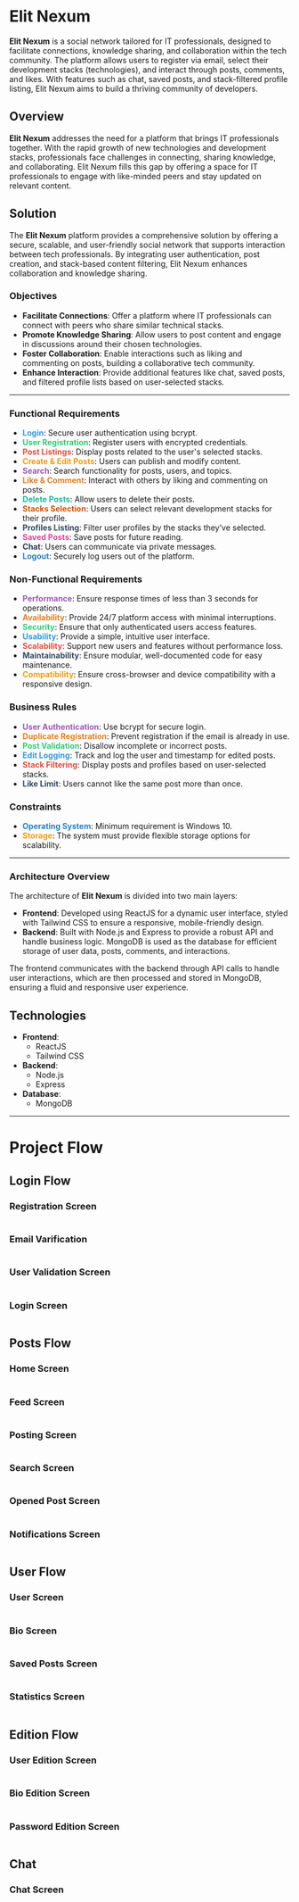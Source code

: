 # Elit Nexum

**Elit Nexum** is a social network tailored for IT professionals, designed to facilitate connections, knowledge sharing, and collaboration within the tech community. The platform allows users to register via email, select their development stacks (technologies), and interact through posts, comments, and likes. With features such as chat, saved posts, and stack-filtered profile listing, Elit Nexum aims to build a thriving community of developers.

## Overview

**Elit Nexum** addresses the need for a platform that brings IT professionals together. With the rapid growth of new technologies and development stacks, professionals face challenges in connecting, sharing knowledge, and collaborating. Elit Nexum fills this gap by offering a space for IT professionals to engage with like-minded peers and stay updated on relevant content.

## Solution

The **Elit Nexum** platform provides a comprehensive solution by offering a secure, scalable, and user-friendly social network that supports interaction between tech professionals. By integrating user authentication, post creation, and stack-based content filtering, Elit Nexum enhances collaboration and knowledge sharing.

### Objectives

- **Facilitate Connections**: Offer a platform where IT professionals can connect with peers who share similar technical stacks.
- **Promote Knowledge Sharing**: Allow users to post content and engage in discussions around their chosen technologies.
- **Foster Collaboration**: Enable interactions such as liking and commenting on posts, building a collaborative tech community.
- **Enhance Interaction**: Provide additional features like chat, saved posts, and filtered profile lists based on user-selected stacks.

---

### Functional Requirements

- <span style="color:#3498db;">**Login**</span>: Secure user authentication using bcrypt.
- <span style="color:#2ecc71;">**User Registration**</span>: Register users with encrypted credentials.
- <span style="color:#e74c3c;">**Post Listings**</span>: Display posts related to the user's selected stacks.
- <span style="color:#f39c12;">**Create & Edit Posts**</span>: Users can publish and modify content.
- <span style="color:#9b59b6;">**Search**</span>: Search functionality for posts, users, and topics.
- <span style="color:#e67e22;">**Like & Comment**</span>: Interact with others by liking and commenting on posts.
- <span style="color:#1abc9c;">**Delete Posts**</span>: Allow users to delete their posts.
- <span style="color:#d35400;">**Stacks Selection**</span>: Users can select relevant development stacks for their profile.
- <span style="color:#34495e;">**Profiles Listing**</span>: Filter user profiles by the stacks they’ve selected.
- <span style="color:#e84393;">**Saved Posts**</span>: Save posts for future reading.
- <span style="color:#2c3e50;">**Chat**</span>: Users can communicate via private messages.
- <span style="color:#2980b9;">**Logout**</span>: Securely log users out of the platform.

### Non-Functional Requirements

- <span style="color:#9b59b6;">**Performance**</span>: Ensure response times of less than 3 seconds for operations.
- <span style="color:#e67e22;">**Availability**</span>: Provide 24/7 platform access with minimal interruptions.
- <span style="color:#2ecc71;">**Security**</span>: Ensure that only authenticated users access features.
- <span style="color:#3498db;">**Usability**</span>: Provide a simple, intuitive user interface.
- <span style="color:#e74c3c;">**Scalability**</span>: Support new users and features without performance loss.
- <span style="color:#34495e;">**Maintainability**</span>: Ensure modular, well-documented code for easy maintenance.
- <span style="color:#f39c12;">**Compatibility**</span>: Ensure cross-browser and device compatibility with a responsive design.

### Business Rules

- <span style="color:#9b59b6;">**User Authentication**</span>: Use bcrypt for secure login.
- <span style="color:#e67e22;">**Duplicate Registration**</span>: Prevent registration if the email is already in use.
- <span style="color:#2ecc71;">**Post Validation**</span>: Disallow incomplete or incorrect posts.
- <span style="color:#3498db;">**Edit Logging**</span>: Track and log the user and timestamp for edited posts.
- <span style="color:#e74c3c;">**Stack Filtering**</span>: Display posts and profiles based on user-selected stacks.
- <span style="color:#34495e;">**Like Limit**</span>: Users cannot like the same post more than once.

### Constraints

- <span style="color:#2980b9;">**Operating System**</span>: Minimum requirement is Windows 10.
- <span style="color:#f39c12;">**Storage**</span>: The system must provide flexible storage options for scalability.

---

### Architecture Overview

The architecture of **Elit Nexum** is divided into two main layers:

- **Frontend**: Developed using ReactJS for a dynamic user interface, styled with Tailwind CSS to ensure a responsive, mobile-friendly design.
- **Backend**: Built with Node.js and Express to provide a robust API and handle business logic. MongoDB is used as the database for efficient storage of user data, posts, comments, and interactions.

The frontend communicates with the backend through API calls to handle user interactions, which are then processed and stored in MongoDB, ensuring a fluid and responsive user experience.

## Technologies

- **Frontend**:
  - ReactJS
  - Tailwind CSS
- **Backend**:
  - Node.js
  - Express
- **Database**:
  - MongoDB

---

# Project Flow

## Login Flow

### Registration Screen

<img alt="" src="/Assets/TelaCadastro.png">

### Email Varification

<img alt="" src="/Assets/Email.png">

### User Validation Screen

<img alt="" src="/Assets/TelaValidacaoUsuario.png">

### Login Screen

<img alt="" src="/Assets/TelaLogin.png">

## Posts Flow

### Home Screen

<img alt="" src="/Assets/TelaHome.png">

### Feed Screen

<img alt="" src="/Assets/TelaFeed.png">

### Posting Screen

<img alt="" src="/Assets/TelaPostagem.png">

### Search Screen

<img alt="" src="/Assets/TelaPesquisa.png">

### Opened Post Screen

<img alt="" src="/Assets/PostagemAberta.png">

### Notifications Screen

<img alt="" src="/Assets/TelaNotificacao.png">

## User Flow

### User Screen

<img alt="" src="/Assets/telaUsuario.png">

### Bio Screen

<img alt="" src="/Assets/TelaSobre.png">

### Saved Posts Screen

<img alt="" src="/Assets/TelaSalvos.png">

### Statistics Screen

<img alt="" src="/Assets/TelaEstatisticas.png">

## Edition Flow

### User Edition Screen

<img alt="" src="/Assets/TelaEdicaoUsuario.png">

### Bio Edition Screen

<img alt="" src="/Assets/TelaEdicaoBio.png">

### Password Edition Screen

<img alt="" src="/Assets/TelaEdicaoSenha.png">

## Chat

### Chat Screen

<img alt="" src="/Assets/TelaChat.png">
